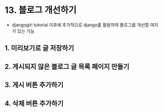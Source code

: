 # 13. 블로그 개선하기
- djangogirl tutorial 이후에 추가적으로 django를 활용하여 블로그를 개선할 여지가 있는 기능

## 1. 미리보기로 글 저장하기

## 2. 게시되지 않은 블로그 글 목록 페이지 만들기

## 3. 게시 버튼 추가하기

## 4. 삭제 버튼 추가하기